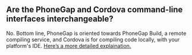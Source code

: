 ## Are the PhoneGap and Cordova command-line interfaces interchangeable?

No. Bottom line, PhoneGap is oriented towards PhoneGap Build, a remote compiling service, and Cordova is for compiling code locally, with your platform's IDE. [Here’s a more detailed explaination.](http://blog.devgeeks.org/post/73789983750/cordova-vs-phonegap-an-update)

